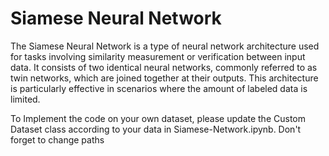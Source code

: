 # Siamese Neural Network

The Siamese Neural Network is a type of neural network architecture used for tasks involving similarity measurement or verification between input data.
It consists of two identical neural networks, commonly referred to as twin networks, which are joined together at their outputs. 
This architecture is particularly effective in scenarios where the amount of labeled data is limited.


To Implement the code on your own dataset, please update the Custom Dataset class according to your data in Siamese-Network.ipynb.
Don't forget to change paths 
